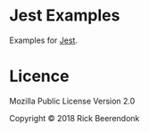# Jest Examples

Examples for [Jest](https://jestjs.io).

# Licence

Mozilla Public License Version 2.0

Copyright © 2018 Rick Beerendonk
